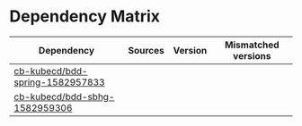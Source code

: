 # Dependency Matrix

Dependency | Sources | Version | Mismatched versions
---------- | ------- | ------- | -------------------
[cb-kubecd/bdd-spring-1582957833](https://github.com/cb-kubecd/bdd-spring-1582957833.git) |  | []() | 
[cb-kubecd/bdd-sbhg-1582959306](https://github.com/cb-kubecd/bdd-sbhg-1582959306.git) |  | []() | 
